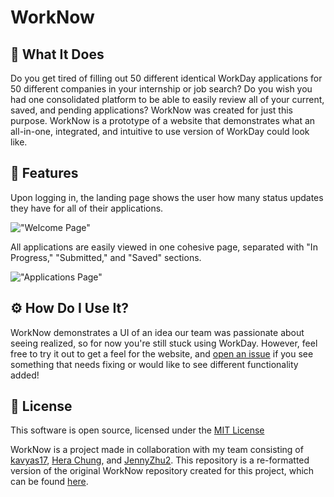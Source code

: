 # WorkNow

## 🔨 What It Does

Do you get tired of filling out 50 different identical WorkDay applications for 50 different companies in your internship or job search? Do you wish 
you had one consolidated platform to be able to easily review all of your current, saved, and pending applications? WorkNow was created for just this 
purpose. WorkNow is a prototype of a website that demonstrates what an all-in-one, integrated, and intuitive to use version of WorkDay could look like. 

## 👀 Features 

Upon logging in, the landing page shows the user how many status updates they have for all of their applications. 

!["Welcome Page"](https://raw.github.com/isalyu/WorkNow/master/examples/landing.png)

All applications are easily viewed in one cohesive page, separated with "In Progress," "Submitted," and "Saved" sections. 

!["Applications Page"](https://raw.github.com/isalyu/WorkNow/master/examples/applications.png)

## ⚙️ How Do I Use It?

WorkNow demonstrates a UI of an idea our team was passionate about seeing realized, so for now you're still stuck using WorkDay. However, feel free to try 
it out to get a feel for the website, and [open an issue](https://github.com/isalyu/WorkNow/issues) if you see something that needs fixing or would like 
to see different functionality added! 

## 📜 License

This software is open source, licensed under the [MIT License](https://github.com/isalyu/WorkNow/blob/master/LICENSE.md)

WorkNow is a project made in collaboration with my team consisting of [kavyas17](https://github.com/kavyas17), [Hera Chung](https://devpost.com/eehhchung1), 
and [JennyZhu2](https://github.com/JennyZhu2). This repository is a re-formatted version of the original WorkNow repository created for this project, which
can be found [here](https://github.com/kavyas17/WorkNow). 

